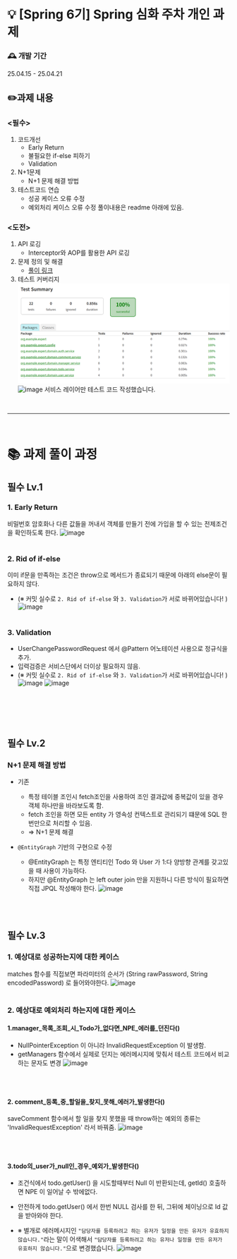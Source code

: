 # 💡 [Spring 6기] Spring 심화 주차 개인 과제

### 🕰️ 개발 기간
25.04.15 - 25.04.21

## ✏️과제 내용
### <필수> 
1. 코드개선
   -  Early Return
   -  불필요한 if-else 피하기
   -  Validation
3. N+1문제
   - N+1 문제 해결 방법
5. 테스트코드 연습
   - 성공 케이스 오류 수정
   - 예외처리 케이스 오류 수정
풀이내용은 readme 아래에 있음.

### <도전>
1. API 로깅
   -  Interceptor와 AOP를 활용한 API 로깅
3. 문제 정의 및 해결
   - <a href= "https://velog.io/@tofha054/Spring-심화-개인-과제-Lv.5-코드-개선"> 풀이 링크 </a>
5. 테스트 커버리지
![img.png](img.png)
![image](https://github.com/user-attachments/assets/f258703a-dc59-4d73-9214-c0b185aa2d84)
서비스 레이어만 테스트 코드 작성했습니다.

<br><hr><br>
# 📚 과제 풀이 과정
## 필수 Lv.1
### 1. Early Return
비밀번호 암호화나 다른 값들을 꺼내서 객체를 만들기 전에 가입을 할 수 있는 전제조건을 확인하도록 한다.
![image](https://github.com/user-attachments/assets/943ba8db-03d4-422f-b841-eee8964fa8ce)
<br><br>
### 2. Rid of if-else
이미 if문을 만족하는 조건은 throw으로 메서드가 종료되기 때문에 아래의 else문이 필요하지 않다.
- (※ 커밋 실수로 `2. Rid of if-else` 와 `3. Validation`가 서로 바뀌어있습니다! )
![image](https://github.com/user-attachments/assets/41a0b606-d946-47db-abc8-79040b3933eb)
<br><br>
### 3. Validation
- UserChangePasswordRequest 에서 @Pattern 어노테이션 사용으로 정규식을 추가.
- 입력검증은 서비스단에서 더이상 필요하지 않음.
- (※ 커밋 실수로 `2. Rid of if-else` 와 `3. Validation`가 서로 바뀌어있습니다! )
![image](https://github.com/user-attachments/assets/0098f1cc-9ec5-4209-a010-471ab5327755)
![image](https://github.com/user-attachments/assets/1dc1ce1b-7565-40eb-9654-9a5f19e91b4c)


<br><br><br><br>
## 필수 Lv.2
### N+1 문제 해결 방법
- 기존
   -  특정 테이블 조인시 fetch조인을 사용하여 조인 결과값에 중복값이 있을 경우 객체 하나만을 바라보도록 함.
   - fetch 조인을 하면 모든 entity 가 영속성 컨텍스트로 관리되기 떄문에 SQL 한번만으로 처리할 수 있음.
   - => N+1 문제 해결

- `@EntityGraph` 기반의 구현으로 수정
   - @EntityGraph 는 특정 엔티티인 Todo 와 User 가 1:다 양방향 관계를 갖고있을 때 사용이 가능하다.
   - 하지만 @EntityGraph 는 left outer join 만을 지원하니 다른 방식이 필요하면 직접 JPQL 작성해야 한다.
![image](https://github.com/user-attachments/assets/f0a1ee29-fd79-406b-99d2-42b4019cd8b7)
<br><br><br><br>
## 필수 Lv.3
### 1. 예상대로 성공하는지에 대한 케이스
matches 함수를 직접보면 파라미터의 순서가 (String rawPassword, String encodedPassword) 로 들어와야한다.
![image](https://github.com/user-attachments/assets/ad88458a-e4b4-4b3f-8ec1-a1a77b772a76)
<br><br>
### 2. 예상대로 예외처리 하는지에 대한 케이스
#### 1.manager_목록_조회_시_Todo가_없다면_NPE_에러를_던진다()
- NullPointerException 이 아니라 InvalidRequestException 이 발생함.
- getManagers 함수에서 실제로 던지는 에러메시지에 맞춰서 테스트 코드에서 비교하는 문자도 변경
![image](https://github.com/user-attachments/assets/be961269-205f-47ce-95bb-ec35c8f6efd9)

<br><br>
#### 2. comment_등록_중_할일을_찾지_못해_에러가_발생한다()
saveComment 함수에서 할 일을 찾지 못했을 때 throw하는 예외의 종류는 'InvalidRequestException' 라서 바꿔줌.
![image](https://github.com/user-attachments/assets/cd9753c8-82ab-4e4f-a885-874db665bc77)

<br><br>
#### 3.todo의_user가_null인_경우_예외가_발생한다()
- 조건식에서 todo.getUser() 을 시도할때부터 Null 이 반환되는데, getId() 호출하면 NPE 이 일어날 수 밖에없다.
- 안전하게 todo.getUser() 에서 한번 NULL 검사를 한 뒤, 그뒤에 체이닝으로 Id 값을 받아와야 한다.

- ※ 별개로 에러메시지인 `"담당자를 등록하려고 하는 유저가 일정을 만든 유저가 유효하지 않습니다."`라는 말이 어색해서
  `"담당자를 등록하려고 하는 유저나 일정을 만든 유저가 유효하지 않습니다."`으로 변경했습니다.
![image](https://github.com/user-attachments/assets/165f5b5c-7787-4265-96d5-00a63cb473f3)
